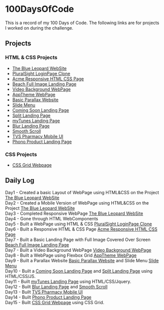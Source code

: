 # 100DaysOfCode
This is a record of my 100 Days of Code. The following links are for projects I worked on during the challenge.

## Projects

### HTML & CSS Projects
* [The Blue Leopard WebSite](https://github.com/sana-shaik/The-Blue-Leopard-WebSite)
* [PluralSight LoginPage Clone](https://github.com/sana-shaik/PS-LoginPageClone)
* [Acme Responsive HTML CSS Page](https://github.com/sana-shaik/ACME-WebSite)
* [Beach Full Image Landing Page](https://github.com/sana-shaik/Beach-Full-Image_LandingPage)
* [Video Background WebPage](https://github.com/sana-shaik/Video-BG-WebPage)
* [AppTheme WebPage](https://github.com/sana-shaik/AppTheme)
* [Basic Parallax Website](https://github.com/sana-shaik/parallax-website)
* [Slide Menu](https://github.com/sana-shaik/SlideMenu)
* [Coming Soon Landing Page](https://github.com/sana-shaik/coming-soon-landingpage)
* [Split Landing Page](https://github.com/sana-shaik/split-landing-page)
* [myTunes Landing Page](https://github.com/sana-shaik/mytunes-landingPage)
* [Blur Landing Page](https://github.com/sana-shaik/Blur-LandingPage)
* [Smooth Scroll](https://github.com/sana-shaik/smooth-scroll)
* [TVS Pharmacy Mobile UI](https://github.com/sana-shaik/TVS-Pharmacy-MobileUI)
* [Phono Product Landing Page](https://github.com/sana-shaik/Phono-ProductLandingPage)

### CSS Projects
* [CSS Grid Webpage](https://github.com/sana-shaik/CSS-Grid-WebPage)  

## Daily Log
Day1 - Created a basic Layout of WebPage using HTML&CSS on the Project [The Blue Leopard WebSite](https://github.com/sana-shaik/The-Blue-Leopard-WebSite)  
Day2 - Created a Mobile Version of WebPage using HTML&CSS on the Project [The Blue Leopard WebSite](https://github.com/sana-shaik/The-Blue-Leopard-WebSite)  
Day3 - Completed Responsive WebPage [The Blue Leopard WebSite](https://github.com/sana-shaik/The-Blue-Leopard-WebSite)  
Day4 - Gone through HTML WebComponents  
Day5 - Built a WebPage using HTML & CSS [PluralSight LoginPage Clone](https://github.com/sana-shaik/PS-LoginPageClone)  
Day6 - Built a Responsive HTML & CSS Page [Acme Responsive HTML CSS Page](https://github.com/sana-shaik/ACME-WebSite)  
Day7 - Built a Basic Landing Page with Full Image Covered Over Screen [Beach Full Image Landing Page](https://github.com/sana-shaik/Beach-Full-Image_LandingPage)  
Day7 - Built a Video Background WebPage [Video Background WebPage](https://github.com/sana-shaik/Video-BG-WebPage)  
Day8 - Built a WebPage using Flexbox Grid [AppTheme WebPage](https://github.com/sana-shaik/AppTheme)  
Day9 - Built a Parallax Website [Basic Parallax Website](https://github.com/sana-shaik/parallax-website) and Slide Menu [Slide Menu](https://github.com/sana-shaik/SlideMenu)  
Day10 - Built a [Coming Soon Landing Page](https://github.com/sana-shaik/coming-soon-landingpage)  and [Split Landing Page](https://github.com/sana-shaik/split-landing-page) using HTML/CSS/JS.  
Day11 - Built [myTunes Landing Page](https://github.com/sana-shaik/mytunes-landingPage) using HTML/CSS/Jquery.  
Day12 - Built [Blur Landing Page](https://github.com/sana-shaik/Blur-LandingPage) and [Smooth Scroll](https://github.com/sana-shaik/smooth-scroll)  
Day13 - Built [TVS Pharmacy Mobile UI](https://github.com/sana-shaik/TVS-Pharmacy-MobileUI)  
Day14 - Built [Phono Product Landing Page](https://github.com/sana-shaik/Phono-ProductLandingPage)   
Day15 - Built [CSS Grid Webpage](https://github.com/sana-shaik/CSS-Grid-WebPage) using CSS Grid.  
